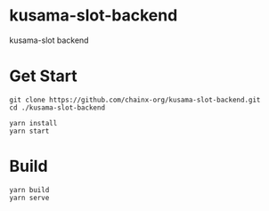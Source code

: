 # kusama-slot-backend
kusama-slot backend

# Get Start
```
git clone https://github.com/chainx-org/kusama-slot-backend.git
cd ./kusama-slot-backend

yarn install
yarn start
```

# Build
```
yarn build
yarn serve
```
